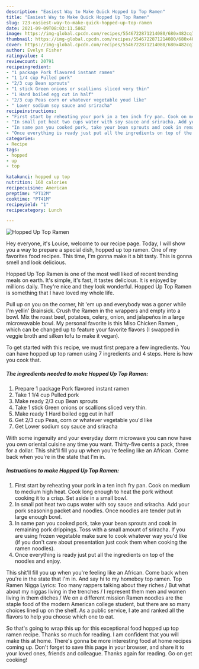 ```yaml
---
description: "Easiest Way to Make Quick Hopped Up Top Ramen"
title: "Easiest Way to Make Quick Hopped Up Top Ramen"
slug: 723-easiest-way-to-make-quick-hopped-up-top-ramen
date: 2021-09-09T08:03:11.586Z
image: https://img-global.cpcdn.com/recipes/5546722871214080/680x482cq70/hopped-up-top-ramen-recipe-main-photo.jpg
thumbnail: https://img-global.cpcdn.com/recipes/5546722871214080/680x482cq70/hopped-up-top-ramen-recipe-main-photo.jpg
cover: https://img-global.cpcdn.com/recipes/5546722871214080/680x482cq70/hopped-up-top-ramen-recipe-main-photo.jpg
author: Evelyn Fisher
ratingvalue: 4
reviewcount: 20791
recipeingredient:
- "1 package Pork flavored instant ramen"
- "1 1/4 cup Pulled pork"
- "2/3 cup Bean sprouts"
- "1 stick Green onions or scallions sliced very thin"
- "1 Hard boiled egg cut in half"
- "2/3 cup Peas corn or whatever vegetable youd like"
- " Lower sodium soy sauce and sriracha"
recipeinstructions:
- "First start by reheating your pork in a ten inch fry pan. Cook on medium to medium high heat. Cook long enough to heat the pork without cooking it to a crisp. Set aside in a small bowl."
- "In small pot heat two cups water with soy sauce and sriracha. Add your pork seasoning packet and noodles. Once noodles are tender put in large enough bowl."
- "In same pan you cooked pork, take your bean sprouts and cook in remaining pork drippings. Toss with a small amount of sriracha. If you are using frozen vegetable make sure to cook whatever way you&#39;d like (if you don&#39;t care about presentation just cook them when cooking the ramen noodles)."
- "Once everything is ready just put all the ingredients on top of the noodles and enjoy."
categories:
- Recipe
tags:
- hopped
- up
- top

katakunci: hopped up top 
nutrition: 160 calories
recipecuisine: American
preptime: "PT12M"
cooktime: "PT41M"
recipeyield: "1"
recipecategory: Lunch

---
```



![Hopped Up Top Ramen](https://img-global.cpcdn.com/recipes/5546722871214080/680x482cq70/hopped-up-top-ramen-recipe-main-photo.jpg)

Hey everyone, it's Louise, welcome to our recipe page. Today, I will show you a way to prepare a special dish, hopped up top ramen. One of my favorites food recipes. This time, I'm gonna make it a bit tasty. This is gonna smell and look delicious.

Hopped Up Top Ramen is one of the most well liked of recent trending meals on earth. It's simple, it's fast, it tastes delicious. It is enjoyed by millions daily. They're nice and they look wonderful. Hopped Up Top Ramen is something that I have loved my whole life.

Pull up on you on the corner, hit &#39;em up and everybody was a goner while I&#39;m yellin&#39; Brainsick. Crush the Ramen in the wrappers and empty into a bowl. Mix the roast beef, potatoes, celery, onion, and jalapeños in a large microwavable bowl. My personal favorite is this Miso Chicken Ramen , which can be changed up to feature your favorite flavors (I swapped in veggie broth and silken tofu to make it vegan).


To get started with this recipe, we must first prepare a few ingredients. You can have hopped up top ramen using 7 ingredients and 4 steps. Here is how you cook that.

<!--inarticleads1-->

##### The ingredients needed to make Hopped Up Top Ramen:

1. Prepare 1 package Pork flavored instant ramen
1. Take 1 1/4 cup Pulled pork
1. Make ready 2/3 cup Bean sprouts
1. Take 1 stick Green onions or scallions sliced very thin.
1. Make ready 1 Hard boiled egg cut in half
1. Get 2/3 cup Peas, corn or whatever vegetable you&#39;d like
1. Get  Lower sodium soy sauce and sriracha


With some ingenuity and your everyday dorm microwave you can now have you own oriental cuisine any time you want. Thirty-five cents a pack, three for a dollar. This shit&#39;ll fill you up when you&#39;re feeling like an African. Come back when you&#39;re in the state that I&#39;m in. 

<!--inarticleads2-->

##### Instructions to make Hopped Up Top Ramen:

1. First start by reheating your pork in a ten inch fry pan. Cook on medium to medium high heat. Cook long enough to heat the pork without cooking it to a crisp. Set aside in a small bowl.
1. In small pot heat two cups water with soy sauce and sriracha. Add your pork seasoning packet and noodles. Once noodles are tender put in large enough bowl.
1. In same pan you cooked pork, take your bean sprouts and cook in remaining pork drippings. Toss with a small amount of sriracha. If you are using frozen vegetable make sure to cook whatever way you&#39;d like (if you don&#39;t care about presentation just cook them when cooking the ramen noodles).
1. Once everything is ready just put all the ingredients on top of the noodles and enjoy.


This shit&#39;ll fill you up when you&#39;re feeling like an African. Come back when you&#39;re in the state that I&#39;m in. And say hi to my homeboy top ramen. Top Ramen Nigga Lyrics: Too many rappers talking about they riches / But what about my niggas living in the trenches / I represent them men and women living in them ditches / We on a different mission Ramen noodles are the staple food of the modern American college student, but there are so many choices lined up on the shelf. As a public service, I ate and ranked all the flavors to help you choose which one to eat. 

So that's going to wrap this up for this exceptional food hopped up top ramen recipe. Thanks so much for reading. I am confident that you will make this at home. There's gonna be more interesting food at home recipes coming up. Don't forget to save this page in your browser, and share it to your loved ones, friends and colleague. Thanks again for reading. Go on get cooking!
